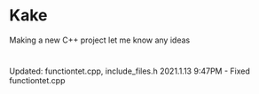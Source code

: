 # Kake

Making a new C++ project let me know any ideas
# 
Updated: functiontet.cpp, include_files.h
2021.1.13 9:47PM - Fixed functiontet.cpp